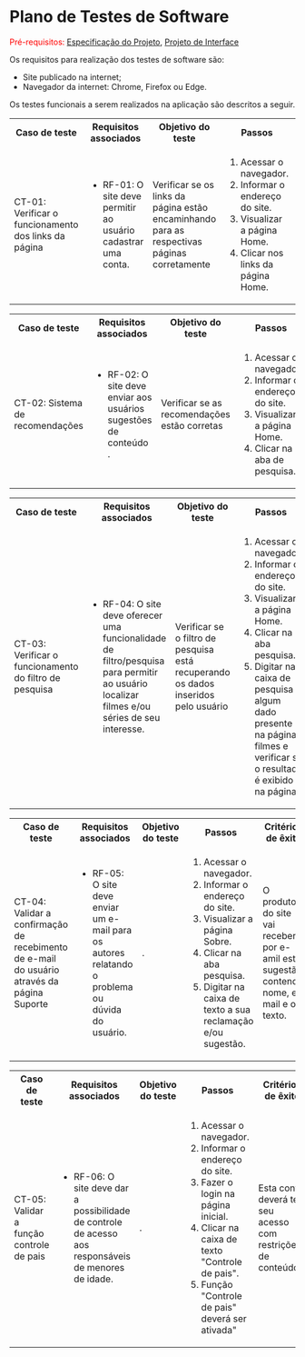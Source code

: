 # Plano de Testes de Software

<span style="color:red">Pré-requisitos: <a href="https://github.com/ICEI-PUC-Minas-PMV-ADS/pmv-ads-2024-1-e1-proj-web-t6-pmv-ads-2024-1-e1-projeto_entreteniment/blob/main/documentos/02-Especifica%C3%A7%C3%A3o%20do%20Projeto.md"> Especificação do Projeto</a></span>, <a href="https://github.com/ICEI-PUC-Minas-PMV-ADS/pmv-ads-2024-1-e1-proj-web-t6-pmv-ads-2024-1-e1-projeto_entreteniment/blob/main/documentos/04-Projeto%20de%20Interface.md"> Projeto de Interface</a>

Os requisitos para realização dos testes de software são:
<ul><li>Site publicado na internet;</li>
<li>Navegador da internet: Chrome, Firefox ou Edge.</li>
</ul>

Os testes funcionais a serem realizados na aplicação são descritos a seguir.

<table>
 <tr>
  <th>Caso de teste</th>
  <th>Requisitos associados</th>
  <th>Objetivo do teste</th>
  <th>Passos</th>
  <th>Critérios de êxito</th>
  <th>Responsável</th>
 </tr>
 <tr>
  <td>CT-01: Verificar o funcionamento dos links da página</td>
  <td>
   <ul>
    <li>RF-01:	O site deve permitir ao usuário cadastrar uma conta.</li>
   </ul>
  </td>
  <td>Verificar se os links da página estão encaminhando para as respectivas páginas corretamente</td>
  <td>
   <ol>
    <li>Acessar o navegador.</li>
    <li>Informar o endereço do site.</li>
    <li>Visualizar a página Home.</li>
    <li>Clicar nos links da página Home.</li>
   </ol>
   </td>
  <td>Todos os links da página Home devem encaminhar os usuários para as páginas descritas.</td>
  <td>André</td>
 </tr>
</table>

<table>
 <tr>
  <th>Caso de teste</th>
  <th>Requisitos associados</th>
  <th>Objetivo do teste</th>
  <th>Passos</th>
  <th>Critérios de êxito</th>
  <th>Responsável</th>
 </tr>
 <tr>
  <td>CT-02: Sistema de recomendações </td>
  <td>
   <ul>
    <li>RF-02:	O site deve enviar aos usuários sugestões de conteúdo .</li>
   </ul>
  </td>
  <td> Verificar se as recomendações estão corretas </td>
  <td>
   <ol>
    <li>Acessar o navegador.</li>
    <li>Informar o endereço do site.</li>
    <li>Visualizar a página Home.</li>
    <li>Clicar na aba de pesquisa.</li>
   </ol>
   </td>
  <td>Receber recomendações necessárias de acordo com o interesse do usuário.</td>
  <td>Daniel</td>
 </tr>
</table>

<table>
 <tr>
  <th>Caso de teste</th>
  <th>Requisitos associados</th>
  <th>Objetivo do teste</th>
  <th>Passos</th>
  <th>Critérios de êxito</th>
  <th>Responsável</th>
 </tr>
 <tr>
  <td>CT-03: Verificar o funcionamento do filtro de pesquisa</td>
  <td>
   <ul>
    <li>RF-04:	O site deve oferecer uma funcionalidade de filtro/pesquisa para permitir ao usuário localizar filmes e/ou séries de seu interesse.</li>
   </ul>
  </td>
  <td>Verificar se o filtro de pesquisa está recuperando os dados inseridos pelo usuário</td>
  <td>
   <ol>
    <li>Acessar o navegador.</li>
    <li>Informar o endereço do site.</li>
    <li>Visualizar a página Home.</li>
    <li>Clicar na aba pesquisa.</li>
    <li>Digitar na caixa de pesquisa algum dado presente na página filmes e verificar se o resultado é exibido na página.</li>
   </ol>
   </td>
  <td>Os dados inseridos no filtro de pesquisa devem exibir o dado solicitado.</td>
  <td>André</td>
 </tr>
</table>

<table>
 <tr>
  <th>Caso de teste</th>
  <th>Requisitos associados</th>
  <th>Objetivo do teste</th>
  <th>Passos</th>
  <th>Critérios de êxito</th>
  <th>Responsável</th>  
 </tr>
 <tr>
  <td>CT-04: Validar a confirmação de recebimento de e-mail do usuário através da página Suporte </td>
  <td>
   <ul>
    <li>RF-05:	O site deve enviar um e-mail para os autores relatando o problema ou dúvida do usuário.</li>
   </ul>
  </td>
  <td> .</td>
  <td>
   <ol>
    <li>Acessar o navegador.</li>
    <li>Informar o endereço do site.</li>
    <li>Visualizar a página Sobre.</li>
    <li>Clicar na aba pesquisa.</li>
    <li>Digitar na caixa de texto a sua reclamação e/ou sugestão.</li>
   </ol>
   </td>
  <td>O produtor do site vai receber por e-amil esta sugestão, contendo nome, e-mail e o texto.</td>
  <td>André</td>
 </tr>
</table>

<table>
 <tr>
  <th>Caso de teste</th>
  <th>Requisitos associados</th>
  <th>Objetivo do teste</th>
  <th>Passos</th>
  <th>Critérios de êxito</th>
  <th>Responsável</th>  
 </tr>
 <tr>
  <td>CT-05: Validar a função controle de pais </td>
  <td>
   <ul>
    <li>RF-06:	O site deve dar a possibilidade de controle de acesso aos responsáveis de menores de idade.</li>
   </ul>
  </td>
  <td> .</td>
  <td>
   <ol>
    <li>Acessar o navegador.</li>
    <li>Informar o endereço do site.</li>
    <li>Fazer o login na página inicial.</li>
    <li>Clicar na caixa de texto "Controle de pais".</li>
    <li>Função "Controle de pais" deverá ser ativada"</li>
   </ol>
   </td>
  <td>Esta conta deverá ter seu acesso com restrições de conteúdos.</td>
  <td>André</td>
 </tr>
</table>
